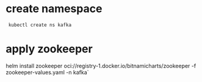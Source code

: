 # create namespace
` kubectl create ns kafka`
# apply zookeeper
helm install zookeeper oci://registry-1.docker.io/bitnamicharts/zookeeper -f zookeeper-values.yaml -n kafka`
